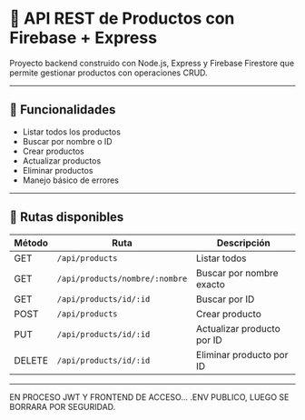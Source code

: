 # 🛒 API REST de Productos con Firebase + Express

Proyecto backend construido con Node.js, Express y Firebase Firestore que permite gestionar productos con operaciones CRUD.

---

## 🚀 Funcionalidades

- Listar todos los productos
- Buscar por nombre o ID
- Crear productos
- Actualizar productos
- Eliminar productos
- Manejo básico de errores

---

## 📁 Rutas disponibles

| Método | Ruta                            | Descripción                 |
|--------|----------------------------------|-----------------------------|
| GET    | `/api/products`                 | Listar todos                |
| GET    | `/api/products/nombre/:nombre` | Buscar por nombre exacto    |
| GET    | `/api/products/id/:id`         | Buscar por ID               |
| POST   | `/api/products`                 | Crear producto              |
| PUT    | `/api/products/id/:id`         | Actualizar producto por ID  |
| DELETE | `/api/products/id/:id`         | Eliminar producto por ID    |

---
EN PROCESO JWT Y FRONTEND DE ACCESO...
.ENV PUBLICO, LUEGO SE BORRARA POR SEGURIDAD.
